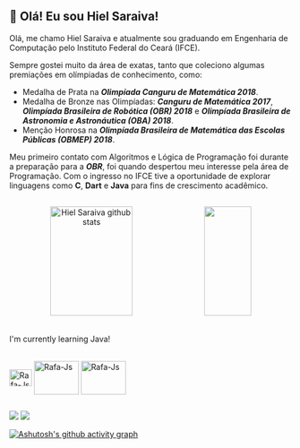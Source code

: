 


  ## 🎯 Olá! Eu sou Hiel Saraiva!
Olá, me chamo Hiel Saraiva e atualmente sou graduando em Engenharia de Computação pelo Instituto Federal do Ceará (IFCE).

Sempre gostei muito da área de exatas, tanto que coleciono algumas premiações em olímpiadas de conhecimento, como:

* Medalha de Prata na _**Olimpíada Canguru de Matemática 2018**_.
* Medalha de Bronze nas Olimpíadas: _**Canguru de Matemática 2017**_, _**Olimpíada Brasileira de Robótica (OBR) 2018**_ e _**Olimpíada Brasileira de Astronomia e Astronáutica (OBA) 2018**_.
* Menção Honrosa na _**Olimpíada Brasileira de Matemática das Escolas Públicas (OBMEP) 2018**_.

Meu primeiro contato com Algoritmos e Lógica de Programação foi durante a preparação para a _**OBR**_, foi quando despertou meu interesse pela área de Programação. Com o ingresso no IFCE tive a oportunidade de explorar linguagens como **C**, **Dart** e **Java** para fins de crescimento acadêmico.


  ##
<div align="center">  
  <img width="54%" height="195px" src="https://github-readme-stats.vercel.app/api?username=HielSaraiva&show_icons=true&count_private=true&hide_border=false&title_color=00c476&icon_color=0a56fa&text_color=c9d1d9&bg_color=141624" alt="Hiel Saraiva github stats" /> 
  <img width="41%" height="195px" src="https://github-readme-stats.vercel.app/api/top-langs/?username=HielSaraiva&layout=compact&hide_border=false&title_color=00c476&text_color=FFFFFF&bg_color=141624" />
</div>

  ## 
  I'm currently learning Java!

  
<div style="display: inline_block"><br>
  <img align="center" alt="Rafa-Js" height="30" width="40"
src="https://cdn.jsdelivr.net/gh/devicons/devicon/icons/c/c-original.svg" />     
  <img align="center" alt="Rafa-Js" height="60" width="80"
src="https://cdn.jsdelivr.net/gh/devicons/devicon/icons/dart/dart-plain-wordmark.svg" />
  <img align="center" alt="Rafa-Js" height="60" width="80"
src="https://cdn.jsdelivr.net/gh/devicons/devicon/icons/java/java-original-wordmark.svg" />
          
</div>
  
  ##
 
<div> 
  <a href="https://www.instagram.com/hielsaraiva_/" target="_blank"><img src="https://img.shields.io/badge/-Instagram-%23E4405F?style=for-the-badge&logo=instagram&logoColor=white" target="_blank"></a>
  <a href = "mailto:hielsaraiva11.hs@gmail.com"><img src="https://img.shields.io/badge/-Gmail-%23333?style=for-the-badge&logo=gmail&logoColor=white" target="_blank"></a>
</div>

[![Ashutosh's github activity graph](https://github-readme-activity-graph.vercel.app/graph?username=HielSaraiva&bg_color=0d1117&color=ffffff&line=0033FF&point=ffffff&area=true&hide_border=true)](https://github.com/ashutosh00710/github-readme-activity-graph) 
